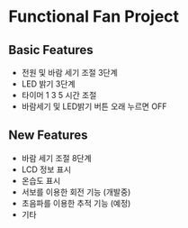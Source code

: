 # Functional Fan Project
## Basic Features
 - 전원 및 바람 세기 조절 3단계
 - LED 밝기 3단계
 - 타이머 1 3 5 시간 조절
 - 바람세기 및 LED밝기 버튼 오래 누르면 OFF

## New Features
 - 바람 세기 조절 8단계
 - LCD 정보 표시
 - 온습도 표시
 - 서보를 이용한 회전 기능 (개발중)
 - 초음파를 이용한 추적 기능 (예정)
 - 기타
